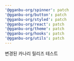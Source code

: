 ```yaml
---
'@gganbu-org/spinner': patch
'@gganbu-org/button': patch
'@gganbu-org/styled': patch
'@gganbu-org/react': patch
'@gganbu-org/theme': patch
'@gganbu-org/hooks': patch
'@gganbu-org/utils': patch
---
```


변경된 카나리 릴리즈 테스트
